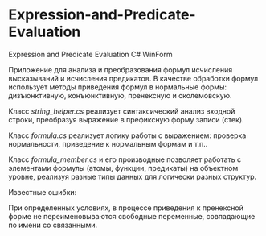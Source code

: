# Expression-and-Predicate-Evaluation
Expression and Predicate Evaluation C# WinForm

Приложение для анализа и преобразования формул исчисления высказываний и исчисления предикатов. 
В качестве обработки формул использует методы приведения формул в нормальные формы: 
дизъюнктивную, конъюнктивную, пренексную и сколемовскую. 

Класс *string_helper.cs* реализует синтаксический анализ входной строки, преобразуя выражение в префиксную форму записи (стек).

Класс *formula.cs* реализует логику работы с выражением: проверка нормальности, приведение к нормальным формам и т.п..

Класс *formula_member.cs* и его производные позволяет работать с элементами формулы (атомы, функции, предикаты) на объектном уровне, реализуя разные типы данных для логически разных структур.

 
 
Известные ошибки:

При определенных условиях, в процессе приведения к пренексной форме не переименовываются свободные переменные, совпадающие по имени со связанными.
